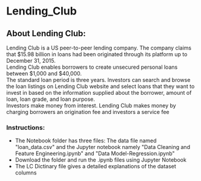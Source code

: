 # Lending_Club


## About Lending Club:
Lending Club is a US peer-to-peer lending company. The company claims that $15.98 billion in loans had been originated through its platform up to December 31, 2015.   
Lending Club enables borrowers to create unsecured personal loans between $1,000 and $40,000.  
The standard loan period is three years. Investors can search and browse the loan listings on Lending Club website and select loans that they want to invest in based on the information supplied about the borrower, amount of loan, loan grade, and loan purpose.   
Investors make money from interest. Lending Club makes money by charging borrowers an origination fee and investors a service fee  

### Instructions: 
* The Notebook folder has three files: The data file named "loan_data.csv" and the Jupyter notebook namely "Data Cleaning and Feature Engineering.ipynb" and "Data Model-Regression.ipynb"  
* Download the folder and run the .ipynb files using Jupyter Notebook  
* The LC Dictinary file gives a detailed explanations of the dataset columns  
